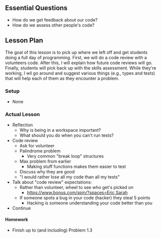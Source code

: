 ## Essential Questions

- How do we get feedback about our code?
- How do we assess other people's code?

## Lesson Plan

The goal of this lesson is to pick up where we left off and get students doing
a full day of programming. First, we will do a code review with a volunteers
code. After this, I will explain how future code reviews will go. Finally,
students will pick back up with the skills assessment. While they're working, I
wil go around and suggest various things (e.g., types and tests) that will help
each of them as they encounter a problem.

### Setup

- None

### Actual Lesson

- Reflection
    - Why is being in a workspace important?
    - What should you do when you can't run tests?
- Code review
    - Ask for volunteer
    - Palindrome problem
        - Very common "break loop" structures
    - Max problem from earlier
        - Making stuff functions makes them easier to test
    - Discuss why they are good
    - "I would rather lose all my code than all my tests"
- Talk about "code review" expectations:
    - Rather than volunteer, wheel to see who get's picked on
        - https://www.bonus.com/spin/?spaces=Eric,Sarah
    - If someone spots a bug in your code (hacker) they steal 5 points
        - Hacking is someone understanding your code better than you
- Continue

#### Homework

- Finish up to (and including) Problem 1.3
